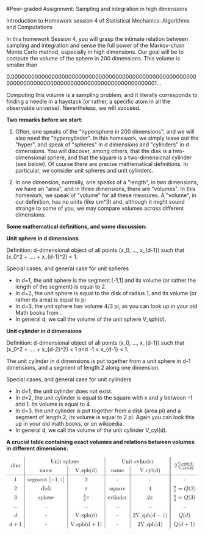 #Peer-graded Assignment: Sampling and integration in high dimensions

Introduction to Homework session 4 of Statistical Mechanics: Algorithms and Computations

In this homework Session 4, you will grasp the intimate relation between sampling and integration and sense the full power of the Markov-chain Monte Carlo method, especially in high dimensions. Our goal will be to compute the volume of the sphere in 200 dimensions. This volume is smaller than

0.0000000000000000000000000000000000000000000000000000000000000000000000000000000000000000000000000001...

Computing this volume is a sampling problem, and it literally corresponds to finding a needle in a haystack (or rather, a specific atom in all the observable universe). Nevertheless, we will succeed.

**Two remarks before we start:**

1) Often, one speaks of the "hypersphere in 200 dimensions", and we will also need the "hypercylinder". In this homework, we simply leave out the "hyper", and speak of "spheres" in d dimensions and "cylinders" in d dimensions. You will discover, among others, that the disk is a two-dimensional sphere, and that the square is a two-dimensional cylinder (see below). Of course there are precise mathematical definitions. In particular, we consider unit spheres and unit cylinders.


2) In one dimension, normally, one speaks of a "length", in two dimensions, we have an "area", and in three dimensions, there are "volumes". In this homework, we speak of "volume" for all these measures. A "volume", in our definition, has no units (like cm^3) and, although it might sound strange to some of you, we may compare volumes across different dimensions.


**Some mathematical definitions, and some discussion:**


**Unit sphere in d dimensions**

Definition: d-dimensional object of all points (x_0, ..., x_{d-1}) such that (x_0^2 + .... + x_{d-1}^2) < 1.

Special cases, and general case for unit spheres

* In d=1, the unit sphere is the segment [-1,1] and its volume (or rather the length of the segment) is equal to 2.
* In d=2, the unit sphere is equal to the disk of radius 1, and its volume (or rather its area) is equal to pi
* In d=3, the unit sphere has volume 4/3 pi, as you can look up in your old Math books from .
* In general d, we call the volume of the unit sphere V_sph(d).

**Unit cylinder in d dimensions**

Definition: d-dimensional object of all points (x_0, ..., x_{d-1}) such that (x_0^2 + .... + x_{d-2}^2) < 1 and -1 < x_{d-1} < 1.

The unit cylinder in d dimensions is put together from a unit sphere in d-1 dimensions, and a segment of length 2 along one dimension.

Special cases, and general case for unit cylinders

* In d=1, the unit cylinder does not exist.
* In d=2, the unit cylinder is equal to the square with x and y between -1 and 1. Its volume is equal to 4.
* In d=3, the unit cylinder is put together from a disk (area pi) and a segment of length 2, its volume is equal to 2 pi. Again you can look this up in your old math books, or on wikipedia.
* In general d, we call the volume of the unit cylinder V_cyl(d).


**A crucial table containing exact volumes and relations between volumes in different dimensions:**

![alt text](DM4_table.png)
